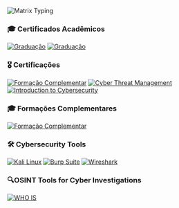 ![Matrix Typing](https://readme-typing-svg.herokuapp.com?font=Consolas&color=00FF00&size=25&center=true&vCenter=true&width=600&height=70&lines=Wake+up+Neo...;The+Matrix+has+you...;Follow+the+white+rabbit.;Knock+knock+Neo.)

### 🎓 **Certificados Acadêmicos**
[![Graduação](https://img.shields.io/badge/Técnico_em_Informática-CURSANDO-00D4FF?style=for-the-badge)](link-do-diploma)
[![Graduação](https://img.shields.io/badge/Bacharelado_Comunicação_Social-CURSANDO-00D4FF?style=for-the-badge)](link-do-diploma)

### 🎖️ **Certificações**
[![Formação Complementar](https://img.shields.io/badge/Skill_Front-ISO/IEC_27001-b60000?style=for-the-badge&logoColor=white)](https://www.skillfront.com/Badges/25686797753146) [![Cyber Threat Management](https://img.shields.io/badge/Cisco-Cyber_Threat_Management-66d8f3?style=for-the-badge&logo=cisco&logoColor=white)](https://www.credly.com/badges/97a68d46-5a59-4b53-9b59-57041e9888c8) 
[![Introduction to Cybersecurity](https://img.shields.io/badge/Cisco-Introduction_to_Cybersecurity-00567C?style=for-the-badge&logo=cisco&logoColor=white)](link-do-certificado)

### 🎓 **Formações Complementares**
[![Formação Complementar](https://img.shields.io/badge/Programa_Ser+Tech-CURSANDO-00D4FF?style=for-the-badge)](link-do-diploma)

### 🛠️ **Cybersecurity Tools**

[![Kali Linux](https://img.shields.io/badge/Kali_Linux-272935?style=for-the-badge&logo=kali-linux&logoColor=white)](https://www.kali.org/)  [![Burp Suite](https://img.shields.io/badge/Burp_Suite-FF6B6B?style=for-the-badge)](https://www.kali.org/tools/burpsuite/) [![Wireshark](https://img.shields.io/badge/Wireshark-162f5e?style=for-the-badge&logo=wireshark&logoColor=white)](https://www.wireshark.org/)


### 🔍**OSINT Tools for Cyber Investigations**

[![WHO IS](https://img.shields.io/badge/WhoIS-272935?style=for-the-badge&logo=who-is&logoColor=white)](https://who.is/)
